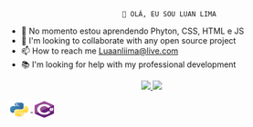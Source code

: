                                 👋 OLÁ, EU SOU LUAN LIMA

- 🌱 No momento estou aprendendo Phyton, CSS, HTML e JS
- 🤝 I'm looking to collaborate with any open source project 
- 📫 How to reach me Luaanliima@live.com
- 📚 I'm looking for help with my professional development

<div align="center">
  <a href="https://github.com/luanliima">
  <img height="180em" src="https://github-readme-stats.vercel.app/api?username=luanliima&show_icons=true&theme=dark&include_all_commits=true&count_private=true"/>
  <img height="180em" src="https://github-readme-stats.vercel.app/api/top-langs/?username=luanliima&layout=compact&langs_count=7&theme=dark"/>
</div>
  
  <div style="display: inline_block"><br>
 <img align="center" alt="Rafa-Python" height="30" width="40" src="https://raw.githubusercontent.com/devicons/devicon/master/icons/python/python-original.svg">
  <img align="center" alt="Rafa-Csharp" height="30" width="40" src="https://raw.githubusercontent.com/devicons/devicon/master/icons/csharp/csharp-original.svg">
